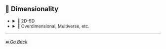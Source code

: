 ## 🌌 Dimensionality

- <details><summary>🌌 2D-5D</summary><p>

    | Keyword        | Image      |
    | ------------- |:-------------:|
    |2-Dimensional| <img src="https://github.com/willwulfken/MidJourney-Styles-and-Keywords-Reference/blob/main/Images/MidJourney%20Styles%20(sphere)/sphere_2-Dimensional.png?raw=true" width="256" /> | 
    |2D| <img src="https://github.com/willwulfken/MidJourney-Styles-and-Keywords-Reference/blob/main/Images/MidJourney%20Styles%20(sphere)/sphere_2D.png?raw=true" width="256" /> | 
	|2.5-Dimensional| <img src="https://github.com/willwulfken/MidJourney-Styles-and-Keywords-Reference/blob/main/Images/MidJourney%20Styles%20(sphere)/sphere_2.5-Dimensional.png?raw=true" width="256" /> |
	|2.5D| <img src="https://github.com/willwulfken/MidJourney-Styles-and-Keywords-Reference/blob/main/Images/MidJourney%20Styles%20(sphere)/sphere_2.5D.png?raw=true" width="256" /> |
    |3-Dimensional| <img src="https://github.com/willwulfken/MidJourney-Styles-and-Keywords-Reference/blob/main/Images/MidJourney%20Styles%20(sphere)/sphere_3-Dimensional.png?raw=true" width="256" /> | 
    |3D| <img src="https://github.com/willwulfken/MidJourney-Styles-and-Keywords-Reference/blob/main/Images/MidJourney%20Styles%20(sphere)/sphere_3D.png?raw=true" width="256" /> | 
    |4-Dimensional| <img src="https://github.com/willwulfken/MidJourney-Styles-and-Keywords-Reference/blob/main/Images/MidJourney%20Styles%20(sphere)/sphere_4-Dimensional.png?raw=true" width="256" /> | 
    |4D| <img src="https://github.com/willwulfken/MidJourney-Styles-and-Keywords-Reference/blob/main/Images/MidJourney%20Styles%20(sphere)/sphere_4D.png?raw=true" width="256" /> | 
    |5-Dimensional| <img src="https://github.com/willwulfken/MidJourney-Styles-and-Keywords-Reference/blob/main/Images/MidJourney%20Styles%20(sphere)/sphere_5-Dimensional.png?raw=true" width="256" /> | 
    |5D| <img src="https://github.com/willwulfken/MidJourney-Styles-and-Keywords-Reference/blob/main/Images/MidJourney%20Styles%20(sphere)/sphere_5D.png?raw=true" width="256" /> | 

    </p></details>


- <details><summary>🌌 Overdimensional, Multiverse, etc.</summary><p>

    | Keyword        | Image      |
    | ------------- |:-------------:|
    |Overdimensional| <img src="https://github.com/willwulfken/MidJourney-Styles-and-Keywords-Reference/blob/main/Images/MidJourney%20Styles%20(sphere)/sphere_Overdimensional.png?raw=true" width="256" /> | 
    |Underdimensional| <img src="https://github.com/willwulfken/MidJourney-Styles-and-Keywords-Reference/blob/main/Images/MidJourney%20Styles%20(sphere)/sphere_Underdimensional.png?raw=true" width="256" /> | 
    |Hyperdimensional| <img src="https://github.com/willwulfken/MidJourney-Styles-and-Keywords-Reference/blob/main/Images/MidJourney%20Styles%20(sphere)/sphere_Hyperdimensional.png?raw=true" width="256" /> | 
	|Subdimensional| <img src="https://github.com/willwulfken/MidJourney-Styles-and-Keywords-Reference/blob/main/Images/MidJourney%20Styles%20(sphere)/sphere_Subdimensional.png?raw=true" width="256" /> |
    |Omnidimensional| <img src="https://github.com/willwulfken/MidJourney-Styles-and-Keywords-Reference/blob/main/Images/MidJourney%20Styles%20(sphere)/sphere_Omnidimensional.png?raw=true" width="256" /> | 
    |Everdimensional| <img src="https://github.com/willwulfken/MidJourney-Styles-and-Keywords-Reference/blob/main/Images/MidJourney%20Styles%20(sphere)/sphere_Everdimensional.png?raw=true" width="256" /> | 
    |Extradimensional| <img src="https://github.com/willwulfken/MidJourney-Styles-and-Keywords-Reference/blob/main/Images/MidJourney%20Styles%20(sphere)/sphere_Extradimensional.png?raw=true" width="256" /> | 
    |Beyond-Dimensional| <img src="https://github.com/willwulfken/MidJourney-Styles-and-Keywords-Reference/blob/main/Images/MidJourney%20Styles%20(sphere)/sphere_Beyond-Dimensional.png?raw=true" width="256" /> | 
    |Excessively-dimensional| <img src="https://github.com/willwulfken/MidJourney-Styles-and-Keywords-Reference/blob/main/Images/MidJourney%20Styles%20(sphere)/sphere_excessively-dimensional.png?raw=true" width="256" /> | 
    |Alldimensional| <img src="https://github.com/willwulfken/MidJourney-Styles-and-Keywords-Reference/blob/main/Images/MidJourney%20Styles%20(sphere)/sphere_Alldimensional.png?raw=true" width="256" /> | 
    |Multiverse| <img src="https://github.com/willwulfken/MidJourney-Styles-and-Keywords-Reference/blob/main/Images/MidJourney%20Styles%20(sphere)/sphere_Multiverse.png?raw=true" width="256" /> | 

    </p></details>
        
---
###### [⬅ Go Back](https://github.com/willwulfken/MidJourney-Styles-and-Keywords-Reference/blob/main/README.md)